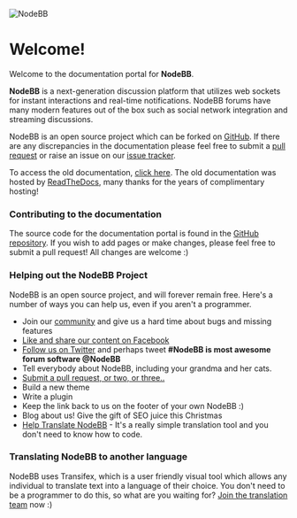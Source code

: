 ![NodeBB](http://i.imgur.com/zgeX2Jz.png)

# Welcome!

Welcome to the documentation portal for **NodeBB**.

**NodeBB** is a next-generation discussion platform that utilizes web sockets for instant interactions and real-time notifications. NodeBB forums have many modern features out of the box such as social network integration and streaming discussions.

NodeBB is an open source project which can be forked on [GitHub](https://github.com/NodeBB/NodeBB/). If there are any discrepancies in the documentation please feel free to submit a [pull request](https://github.com/NodeBB/docs) or raise an issue on our [issue tracker](https://github.com/NodeBB/NodeBB/).

To access the old documentation, [click here](https://docs.nodebb.org). The old documentation was hosted by [ReadTheDocs](https://readthedocs.org), many thanks for the years of complimentary hosting!

### Contributing to the documentation

The source code for the documentation portal is found in the [GitHub repository](https://github.com/NodeBB/docs). If you wish to add pages or make changes, please feel free to
submit a pull request! All changes are welcome :)

### Helping out the NodeBB Project

NodeBB is an open source project, and will forever remain free. Here's a
number of ways you can help us, even if you aren't a programmer.

-   Join our [community](http://community.nodebb.org) and give us a hard time about bugs and missing features
-   [Like and share our content on Facebook](http://www.facebook.com/NodeBB)
-   [Follow us on Twitter](http://www.twitter.com/NodeBB) and perhaps tweet **\#NodeBB is most awesome forum software @NodeBB**
-   Tell everybody about NodeBB, including your grandma and her cats.
-   [Submit a pull request, or two, or three..](http://www.github.com/NodeBB/NodeBB)
-   Build a new theme
-   Write a plugin
-   Keep the link back to us on the footer of your own NodeBB :)
-   Blog about us! Give the gift of SEO juice this Christmas
-   [Help Translate NodeBB](https://www.transifex.com/projects/p/nodebb/) - It's a really simple translation tool and you don't need to know how to code.

### Translating NodeBB to another language

NodeBB uses Transifex, which is a user friendly visual tool which allows any individual to translate text into a language of their choice. You don't need to be a programmer to do this, so what are you waiting for? [Join the translation team](https://www.transifex.com/projects/p/nodebb/) now :)
